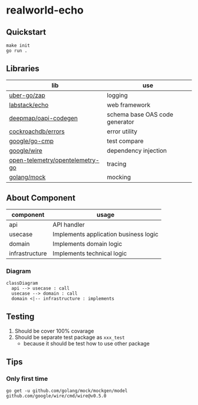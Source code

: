 # realworld-echo

## Quickstart

```console
make init
go run .
```

## Libraries

| lib                                                                                   | use                            |
| ------------------------------------------------------------------------------------- | ------------------------------ |
| [uber-go/zap](https://github.com/uber-go/zap)                                         | logging                        |
| [labstack/echo](https://github.com/labstack/echo)                                     | web framework                  |
| [deepmap/oapi-codegen](https://github.com/deepmap/oapi-codegen)                       | schema base OAS code generator |
| [cockroachdb/errors](https://github.com/cockroachdb/errors)                           | error utility                  |
| [google/go-cmp](https://github.com/google/go-cmp)                                     | test compare                   |
| [google/wire](https://github.com/google/wire)                                         | dependency injection           |
| [open-telemetry/opentelemetry-go](https://github.com/open-telemetry/opentelemetry-go) | tracing                        |
| [golang/mock](https://github.com/golang/mock)                                         | mocking                        |

## About Component

| component      | usage                                 |
| -------------- | ------------------------------------- |
| api            | API handler                           |
| usecase        | Implements application business logic |
| domain         | Implements domain logic               |
| infrastructure | Implements technical logic            |

### Diagram

```mermaid
classDiagram
  api --> usecase : call
  usecase --> domain : call
  domain <|-- infrastructure : implements
```

## Testing

1. Should be cover 100% covarage
1. Should be separate test package as `xxx_test`
   - because it should be test how to use other package

## Tips

### Only first time

```console
go get -u github.com/golang/mock/mockgen/model github.com/google/wire/cmd/wire@v0.5.0
```

